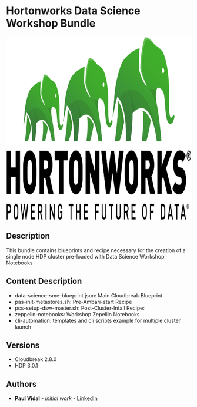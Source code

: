 # Hortonworks Data Science Workshop Bundle

<div align="center">
<img src="https://raw.githubusercontent.com/paulvid/hwx-data-science-workshop/master/HWX_LOGO.png" width="1224" height="500" align="middle">
</div>

## Description

This bundle contains blueprints and recipe necessary for the creation of a single node HDP cluster pre-loaded with Data Science Workshop Notebooks

## Content Description

* data-science-sme-blueprint.json: Main Cloudbreak Blueprint
* pas-init-metastores.sh: Pre-Ambari-start Recipe
* pcs-setup-dsw-master.sh: Post-Cluster-Intall Recipe:
* zeppelin-notebooks: Workshop Zepellin Notebooks 
* cli-automation: templates and cli scripts example for multiple cluster launch

## Versions

* Cloudbreak 2.8.0
* HDP 3.0.1

## Authors

* **Paul Vidal** - *Initial work* - [LinkedIn](https://www.linkedin.com/in/paulvid/)